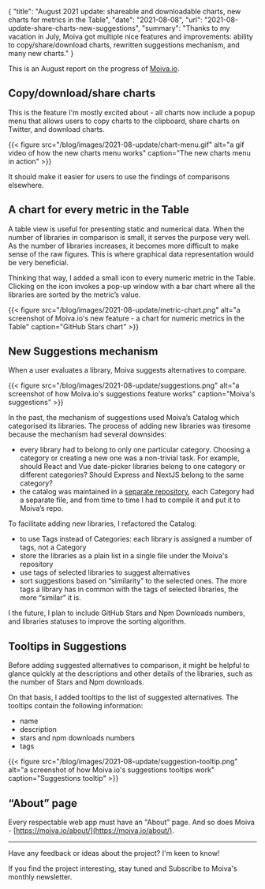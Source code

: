 {
"title": "August 2021 update: shareable and downloadable charts, new charts for metrics in the Table",
"date": "2021-08-08",
"url": "2021-08-update-share-charts-new-suggestions",
"summary": "Thanks to my vacation in July, Moiva got multiple nice features and improvements: ability to copy/share/download charts, rewritten suggestions mechanism, and many new charts."
}

This is an August report on the progress of [Moiva.io](/).

## Copy/download/share charts

This is the feature I'm mostly excited about - all charts now include a popup menu that allows users to copy charts to the clipboard, share charts on Twitter, and download charts.

{{< figure src="/blog/images/2021-08-update/chart-menu.gif" alt="a gif video of how the new charts menu works" caption="The new charts menu in action" >}}

It should make it easier for users to use the findings of comparisons elsewhere.

## A chart for every metric in the Table

A table view is useful for presenting static and numerical data. When the number of libraries in comparison is small, it serves the purpose very well. As the number of libraries increases, it becomes more difficult to make sense of the raw figures. This is where graphical data representation would be very beneficial.

Thinking that way, I added a small icon to every numeric metric in the Table. Clicking on the icon invokes a pop-up window with a bar chart where all the libraries are sorted by the metric’s value.

{{< figure src="/blog/images/2021-08-update/metric-chart.png" alt="a screenshot of Moiva.io's new feature - a chart for numeric metrics in the Table" caption="GitHub Stars chart" >}}

## New Suggestions mechanism

When a user evaluates a library, Moiva suggests alternatives to compare.

{{< figure src="/blog/images/2021-08-update/suggestions.png" alt="a screenshot of how Moiva.io's suggestions feature works" caption="Moiva's suggestions" >}}

In the past, the mechanism of suggestions used Moiva’s Catalog which categorised its libraries. The process of adding new libraries was tiresome because the mechanism had several downsides:

- every library had to belong to only one particular category. Choosing a category or creating a new one was a non-trivial task. For example, should React and Vue date-picker libraries belong to one category or different categories? Should Express and NextJS belong to the same category?
- the catalog was maintained in a [separate repository](https://github.com/aantipov/moiva-catalog), each Category had a separate file, and from time to time I had to compile it and put it to Moiva’s repo.

To facilitate adding new libraries, I refactored the Catalog:

- to use Tags instead of Categories: each library is assigned a number of tags, not a Category
- store the libraries as a plain list in a single file under the Moiva's repository
- use tags of selected libraries to suggest alternatives
- sort suggestions based on “similarity” to the selected ones. The more tags a library has in common with the tags of selected libraries, the more “similar” it is.

I the future, I plan to include GitHub Stars and Npm Downloads numbers, and libraries statuses to improve the sorting algorithm.

## Tooltips in Suggestions

Before adding suggested alternatives to comparison, it might be helpful to glance quickly at the descriptions and other details of the libraries, such as the number of Stars and Npm downloads.

On that basis, I added tooltips to the list of suggested alternatives. The tooltips contain the following information:

- name
- description
- stars and npm downloads numbers
- tags

{{< figure src="/blog/images/2021-08-update/suggestion-tooltip.png" alt="a screenshot of how Moiva.io's suggestions tooltips work" caption="Suggestions tooltip" >}}

## “About” page

Every respectable web app must have an "About" page. And so does Moiva - [https://moiva.io/about/](https://moiva.io/about/).

---

Have any feedback or ideas about the project? I'm keen to know!

If you find the project interesting, stay tuned and Subscribe to Moiva's monthly newsletter.
